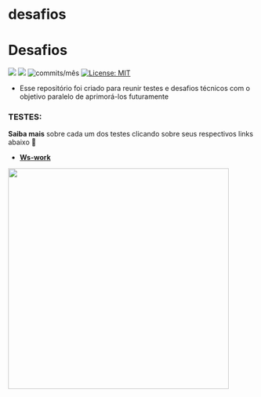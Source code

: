 # desafios

# Desafios

<img src="https://img.shields.io/github/languages/count/dev-araujo/desafios?style=flat-square"/> <img src="https://img.shields.io/github/last-commit/dev-araujo/desafios?style=flat-square"/> <img alt="commits/mês" src="https://img.shields.io/github/commit-activity/m/dev-araujo/desafios?style=flat-square"/> [![License: MIT](https://img.shields.io/badge/License-MIT-yellow.svg)](https://opensource.org/licenses/MIT)

- Esse repositório foi criado para reunir testes e desafios técnicos com o objetivo paralelo de aprimorá-los futuramente


### TESTES:

**Saiba mais** sobre cada um dos testes clicando sobre seus respectivos links abaixo 🔽

- [**Ws-work**](https://github.com/dev-araujo/desafios/tree/main/ws-work)



<img src="https://64.media.tumblr.com/24533324931cf4844c21bb45025f1a6d/9a1df04281350b47-b9/s500x750/8cf3c7b15a05b275734c8c11ad909eaebe761d77.gifv" width="450" />
